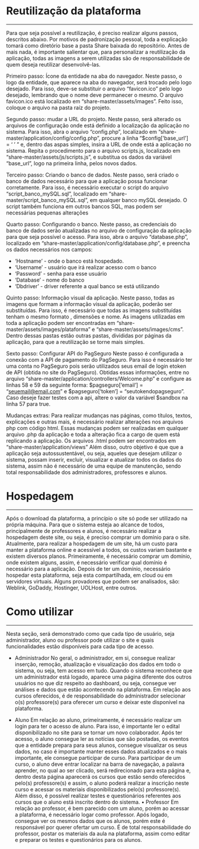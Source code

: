 # Reutilização da plataforma
---

Para que seja possível a reutilização, é preciso realizar alguns passos, descritos abaixo. Por motivos de padronização pessoal, toda a explicação tomará como diretório base a pasta Share baixada do repositório.
Antes de mais nada, é importante salientar que, para personalizar a reutilização da aplicação, todas as imagens a serem utilizadas são de responsabilidade de quem deseja reutilizar desenvolvê-las.

Primeiro passo: Ícone da entidade na aba do navegador.
Neste passo, o logo da entidade, que aparece na aba do navegador, será trocado pelo logo desejado.
Para isso, deve-se substituir o arquivo “favicon.ico” pelo logo desejado, lembrando que o nome deve permanecer o mesmo. O arquivo favicon.ico está localizado em “share-master/assets/images”. Feito isso, coloque o arquivo na pasta raíz do projeto.

Segundo passo: mudar a URL do projeto.
Neste passo, será alterado os arquivos de configuração onde está definido a localização da aplicação no sistema.
Para isso, abra o arquivo “config.php”, localizado em “share-master/application/config/config.php”, procure a linha “$config['base_url'] = ‘ ’ ” e, dentro das aspas simples, insira a URL de onde está a aplicação no sistema.
Repita o procedimento para o arquivo scripts.js, localizado em “share-master/assets/js/scripts.js”, e substitua os dados da variável “base_url”, logo na primeira linha, pelos novos dados.

Terceiro passo: Criando o banco de dados.
Neste passo, será criado o banco de dados necessário para que a aplicação possa funcionar corretamente.
Para isso, é necessário executar o script do arquivo “script_banco_mySQL.sql”, localizado em “share-master/script_banco_mySQL.sql”, em qualquer banco mySQL desejado. O script também funciona em outros bancos SQL, mas podem ser necessárias pequenas alterações 

Quarto passo: Configurando o banco.
Neste passo, as credenciais do banco de dados serão atualizadas no arquivo de configuração da aplicação para que seja possível o acesso.
Para isso, abra o arquivo “database.php”, localizado em “share-master/application/config/database.php”, e preencha os dados necessários nos campos:
- ‘Hostname’ - onde o banco está hospedado.
- ‘Username’ - usuário que irá realizar acesso com o banco
- ‘Password’ - senha para esse usuário
- ‘Database’ - nome do banco
- ‘Dbdriver’ - driver referente a qual banco se está utilizando

Quinto passo: Informação visual da aplicação.
Neste passo, todas as imagens que formam a informação visual da aplicação, poderão ser substituídas.
Para isso, é necessário que todas as imagens substituídas tenham o mesmo formato , dimensões e nome.
As imagens utilizadas em toda a aplicação podem ser encontradas em “share-master/assets/images/plataforma” e “share-master/assets/images/cms”. Dentro dessas pastas estão outras pastas, divididas por páginas da aplicação, para que a reutilização se torne mais simples.

Sexto passo: Configurar API do PagSeguro
Neste passo é configurada a conexão com a API de pagamento do PagSeguro. Para isso é necessário ter uma conta no PagSeguro pois serão utilizados seus email de login etoken de API (obtida no site do PagSeguro).
Obtidas essas informações, entre no arquivo “share-master/application/controllers/Welcome.php” e configure as linhas 58 e 59 da seguinte forma: $pagseguro[‘email’] = “seuemail@email.com” e $pagseguro[‘token’] = “seutokendopagseguro”. Caso deseje fazer testes com a api, altere o valor da variável $sandbox na linha 57 para true.

Mudanças extras:
Para realizar mudanças nas páginas, como títulos, textos, explicações e outras mais, é necessário realizar alterações nos arquivos php com código html. Essas mudanças podem ser realizadas em qualquer arquivo .php da aplicação e toda a alteração fica a cargo de quem está replicando a aplicação.
Os arquivos .html podem ser encontrados em “share-master/application/views”
Além disso, outro objetivo é que que a aplicação seja autossustentável, ou seja, aqueles que desejam utilizar o sistema, possam inserir, excluir, visualizar e atualizar todos os dados do sistema, assim não é necessário de uma equipe de manutenção, sendo total responsabilidade dos administradores, professores e alunos. 

# Hospedagem
---
Após o download da plataforma, a princípio o site só pode ser utilizado na própria máquina. Para que o sistema esteja ao alcance de todos, principalmente de professores e alunos, é necessário realizar a hospedagem deste site, ou seja, é preciso comprar um domínio para o site. Atualmente, para realizar a hospedagem de um site, há um custo para manter a plataforma online e acessível a todos, os custos variam bastante e existem diversos planos. Primeiramente, é necessário comprar um domínio, onde existem alguns, assim, é necessário verificar qual domínio é necessário para a aplicação. Depois de ter um domínio, necessário hospedar esta plataforma, seja esta compartilhada, em cloud ou em servidores virtuais. Alguns provadores que podem ser analisados, são: Weblink, GoDaddy, Hostinger, UOLHost, entre outros.

# Como utilizar
---
Nesta seção, será demonstrado como que cada tipo de usuário, seja administrador, aluno ou professor pode utilizar o site e quais funcionalidades estão disponíveis para cada tipo de acesso.

- Administrador
No geral, o administrador, em si, consegue realizar inserção, remoção, atualização e visualização dos dados em todo o sistema, ou seja, tem acesso em tudo. Quando o sistema reconhece que um administrador está logado, aparece uma página diferente dos outros usuários no que diz respeito ao dashboard, ou seja, consegue ver análises e dados que estão acontecendo na plataforma. Em relação aos cursos oferecidos, é de responsabilidade do administrador selecionar o(s) professore(s) para oferecer um curso e deixar este disponível na plataforma.

- Aluno
Em relação ao aluno, primeiramente, é necessário realizar um login para ter o acesso de aluno. Para isso, é importante ler o edital disponibilizado no site para se tornar um novo colaborador. Após ter acesso, o aluno consegue ler as notícias que são postadas, os eventos que a entidade prepara para seus alunos, consegue visualizar os seus dados, no caso é importante manter esses dados atualizados e o mais importante, ele consegue participar de curso. Para participar de um curso, o aluno deve entrar localizar na barra de navegação, a palavra aprender, no qual ao ser clicado, será redirecionado para esta página e, dentro desta página aparecerá os cursos que estão sendo oferecidos pelo(s) professore(s) e assim, o aluno poderá realizar a inscrição neste curso e acessar os materiais disponibilizados pelo(s) professore(s). Além disso, é possível realizar testes e questionários referentes aos cursos que o aluno está inscrito dentro do sistema.
•	Professor
Em relação ao professor, é bem parecido com um aluno, porém ao acessar a plataforma, é necessário logar como professor. Após logado, consegue ver os mesmos dados que os alunos, porém este é responsável por querer ofertar um curso. É de total responsabilidade do professor, postar os materiais da aula na plataforma, assim como editar e preparar os testes e questionários para os alunos.
